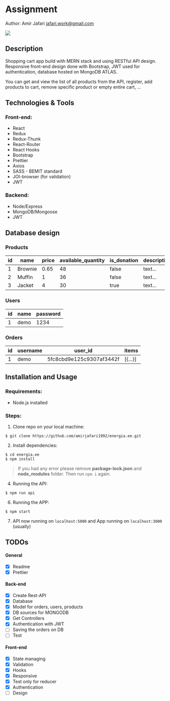 # Assignment
Author: Amir Jafari <jafari.work@gmail.com>

<img src="https://www.changepartners.ee/wp-content/themes/yootheme/cache/1200px-Eesti_Energia_logo.svg-278ad05d.png"/>

## Description

Shopping cart app build with MERN stack and using RESTful API design. Responsive front-end design done with Bootstrap, JWT used for authentication, database hosted on MongoDB ATLAS.

You can get and view the list of all products from the API, register, add products to cart, remove specific product or empty entire cart, ...


## Technologies & Tools

### Front-end:

* React
* Redux
* Redux-Thunk
* React-Router
* React Hooks
* Bootstrap
* Prettier
* Axios
* SASS - BEMIT standard
* JOI-browser (for validation)
* JWT

### Backend:

* Node/Express
* MongoDB/Mongoose
* JWT

## Database design

### Products

| id | name | price | available_quantity | is_donation | description
| --|---|---|---|---|---|
| 1 | Brownie | 0.65 | 48 | false | text...
| 2 | Muffin | 1 | 36 | false | text...
| 3 | Jacket | 4 | 30 | true | text...

### Users

| id | name | password |
| --|---|---|
| 1 | demo | 1234 

### Orders

| id | username | user_id | items |
| --|---|---|---|
| 1 | demo | 5fc8cbd9e125c9307af3442f | [{...}] 

## Installation and Usage

### Requirements:

* Node.js installed

### Steps:
1. Clone repo on your local machine:
```
$ git clone https://github.com/amirjafari1992/energia.ee.git
```
2. Install dependencies:
```
$ cd energia.ee
$ npm install
```
> If you had any error please remove <b>package-lock.json</b> and <b>node_modules</b> folder. Then run `npm i` again.

4. Running the API:
```
$ npm run api
```
6. Running the APP:<br/>
```
$ npm start
```
7. API now running on ```localhost:5000``` and App running on ```localhost:3000``` (usually)

## TODOs
#### General
- [x] Readme
- [x] Prettier
#### Back-end
- [x] Create Rest-API
- [x] Database
- [x] Model for orders, users, products
- [x] DB sources for MONGODB
- [x] Get Controllers
- [x] Authentication with JWT
- [ ] Saving the orders on DB
- [ ] Test
#### Front-end
- [x] State managing
- [x] Validation
- [x] Hooks
- [x] Responsive
- [x] Test only for reducer
- [x] Authentication
- [ ] Design